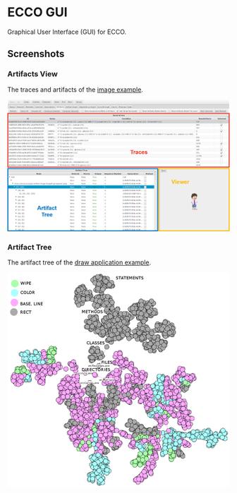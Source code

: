 
# ECCO GUI

Graphical User Interface (GUI) for ECCO.


## Screenshots

### Artifacts View

The traces and artifacts of the [image example](../examples/image_variants).

![Artifacts View](screenshots/artifacts_view_extended.png "Artifacts View")

### Artifact Tree

The artifact tree of the [draw application example](../examples/dpl_variants).

![Artifact Tree](screenshots/artifact_graph_extended.png "Artifact Tree")

